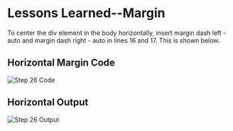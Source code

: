 <html>
  <body>
    <h1>Lessons Learned--Margin</h1>
    <p>
      To center the div element in the body horizontally, insert margin dash left - auto and margin dash right - auto in lines 16 and 17. This is shown below.
       </p>
   <h2>Horizontal Margin Code</h2>
   <img src="https://github.com/jennisa1/freeCodeCamp-Projects/blob/main/Cafe%20Menu%20%E2%98%95/Images/Step%2026%20Code.png?raw=true" alt="Step 26 Code"> 
     <h2>Horizontal Output</h2>
   <img src="https://github.com/jennisa1/freeCodeCamp-Projects/blob/main/Cafe%20Menu%20%E2%98%95/Images/Step%2026%20Output.png?raw=true" alt="Step 26 Output">
  </body>
  </html>
